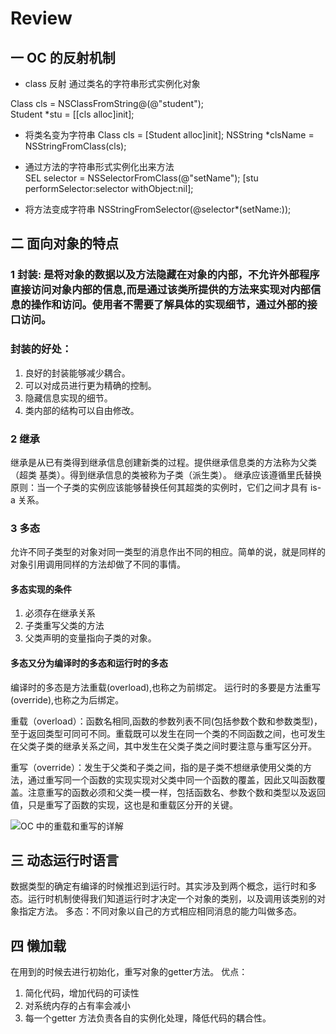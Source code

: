 # Review  
## 一  OC 的反射机制
* class 反射 通过类名的字符串形式实例化对象

Class cls = NSClassFromString@(@"student");  
Student *stu = [[cls alloc]init]; 

* 将类名变为字符串 
Class cls = [Student alloc]init];
NSString *clsName = NSStringFromClass(cls);

* 通过方法的字符串形式实例化出来方法  
SEL selector = NSSelectorFromClass(@"setName");
[stu performSelector:selector withObject:nil];

* 将方法变成字符串
NSStringFromSelector(@selector*(setName:));


##  二 面向对象的特点
### 1 封装: 是将对象的数据以及方法隐藏在对象的内部，不允许外部程序直接访问对象内部的信息,而是通过该类所提供的方法来实现对内部信息的操作和访问。使用者不需要了解具体的实现细节，通过外部的接口访问。

### 封装的好处：
1. 良好的封装能够减少耦合。
2. 可以对成员进行更为精确的控制。
3. 隐藏信息实现的细节。
4. 类内部的结构可以自由修改。



### 2 继承
继承是从已有类得到继承信息创建新类的过程。提供继承信息类的方法称为父类（超类 基类）。得到继承信息的类被称为子类（派生类）。
继承应该遵循里氏替换原则：当一个子类的实例应该能够替换任何其超类的实例时，它们之间才具有 is-a 关系。  

### 3 多态
允许不同子类型的对象对同一类型的消息作出不同的相应。简单的说，就是同样的对象引用调用同样的方法却做了不同的事情。
#### 多态实现的条件  
1. 必须存在继承关系
2. 子类重写父类的方法
3. 父类声明的变量指向子类的对象。


#### 多态又分为编译时的多态和运行时的多态  

编译时的多态是方法重载(overload),也称之为前绑定。
运行时的多要是方法重写(override),也称之为后绑定。


重载（overload）：函数名相同,函数的参数列表不同(包括参数个数和参数类型)，至于返回类型可同可不同。重载既可以发生在同一个类的不同函数之间，也可发生在父类子类的继承关系之间，其中发生在父类子类之间时要注意与重写区分开。

重写（override）：发生于父类和子类之间，指的是子类不想继承使用父类的方法，通过重写同一个函数的实现实现对父类中同一个函数的覆盖，因此又叫函数覆盖。注意重写的函数必须和父类一模一样，包括函数名、参数个数和类型以及返回值，只是重写了函数的实现，这也是和重载区分开的关键。

![OC 中的重载和重写的详解](Objective-C中的重载和重写详解)

## 三 动态运行时语言
数据类型的确定有编译的时候推迟到运行时。其实涉及到两个概念，运行时和多态。运行时机制使得我们知道运行时才决定一个对象的类别，以及调用该类别的对象指定方法。
多态：不同对象以自己的方式相应相同消息的能力叫做多态。  

## 四 懒加载
在用到的时候去进行初始化，重写对象的getter方法。
优点：
1. 简化代码，增加代码的可读性
2. 对系统内存的占有率会减小
3. 每一个getter 方法负责各自的实例化处理，降低代码的耦合性。





 